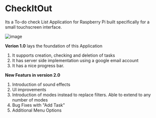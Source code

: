 # CheckItOut
Its a To-do check List Application for Raspberry Pi built specifically for a small touchscreen interface.

![image](https://github.com/KashML/CheckItOut/assets/74435775/4fee6f6b-80ea-4d56-9456-4ca9650ab2d5)





**Verion 1.0** lays the foundation of this Application
1. It supports creation, checking and deletion of tasks
2. It has server side implementation using a google email account
3. It has a nice progress bar.



**New Featurs in version 2.0**
1. Introduction of sound effects
2. UI improvements
3. Introduction of modes instead to replace filters. Able to extend to any number of modes
4. Bug Fixes with "Add Task"
5. Additional Menu Options
